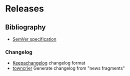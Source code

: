 # Releases

## Bibliography

* [SemVer specification](https://semver.org/)

### Changelog

* [Keepachangelog](https://github.com/twisted/towncrier/)
     changelog format
* [towncrier](https://github.com/twisted/towncrier/)
    Generate changelog from "news fragments"
